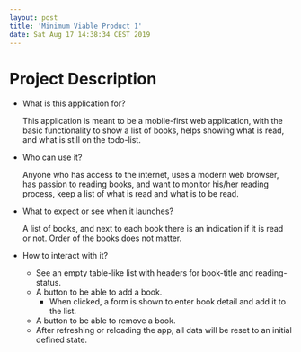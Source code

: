 ```yaml
---
layout: post
title: 'Minimum Viable Product 1'
date: Sat Aug 17 14:38:34 CEST 2019
---
```


# Project Description

- What is this application for?

  This application is meant to be a mobile-first web application, with the basic functionality
  to show a list of books, helps showing what is read, and what is still on the todo-list.

- Who can use it?

  Anyone who has access to the internet, uses a modern web browser, has passion to reading books, and want to monitor his/her reading process, keep a list of what is read and what is to be read.

- What to expect or see when it launches?

  A list of books, and next to each book there is an indication if it is read or not. Order of the books does not matter.

- How to interact with it?

  - See an empty table-like list with headers for book-title and reading-status.
  - A button to be able to add a book.
    - When clicked, a form is shown to enter book detail and add it to the list.
  - A button to be able to remove a book.
  - After refreshing or reloading the app, all data will be reset to an initial defined state.
